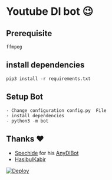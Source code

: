 # Youtube Dl bot 😉
## Prerequisite
    ffmpeg
  
    
## install dependencies
    pip3 install -r requirements.txt


## Setup Bot
    - Change configuration config.py  File
    - install dependencies
    - python3 -m bot
    
## Thanks ❤️
* [Spechide](https://telegram.dog/SpEcHIDe) for his [AnyDlBot](https://github.com/drchetancreation/Yt-download-)
* [HasibulKabir](https://telegram.dog/drchetancreation)

[![Deploy](https://www.herokucdn.com/deploy/button.svg)](https://heroku.com/deploy?template=https://github.com/drchetancreation/Yt-download-)

